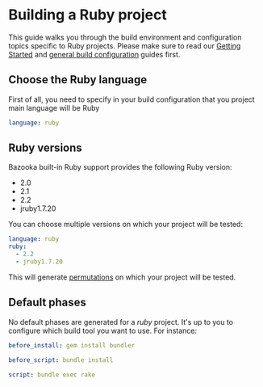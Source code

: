 # Building a Ruby project

This guide walks you through the build environment and configuration topics specific to Ruby projects. Please make sure to read our [Getting Started](./home/getting_started) and [general build configuration](/home/build_configuration) guides first.

## Choose the Ruby language

First of all, you need to specify in your build configuration that you project main language will be Ruby

```yaml
language: ruby
```

## Ruby versions

Bazooka built-in Ruby support provides the following Ruby version:

* 2.0
* 2.1
* 2.2
* jruby1.7.20

You can choose multiple versions on which your project will be tested:

```yaml
language: ruby
ruby:
  - 2.2
  - jruby1.7.20
```

This will generate [permutations](/home/permutations) on which your project will be tested.

## Default phases

No default phases are generated for a *ruby* project. It's up to you to configure which build tool you want to use. For instance:

```yaml
before_install: gem install bundler

before_script: bundle install

script: bundle exec rake
```
